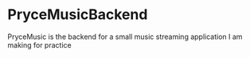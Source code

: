 # PryceMusicBackend
PryceMusic is the backend for a small music streaming application I am making for practice
